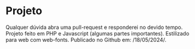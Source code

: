 # Projeto
Qualquer dúvida abra uma pull-request e responderei no devido tempo.
Projeto feito em PHP e Javascript (algumas partes importantes).
Estilizado para web com web-fonts.
Publicado no Github em: /18/05/2024/.
